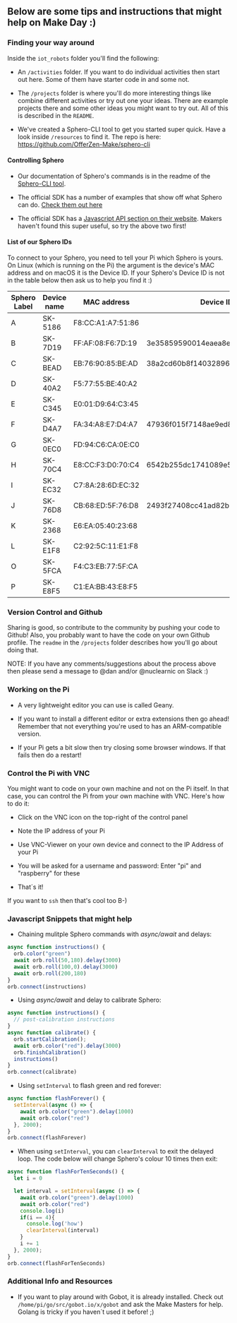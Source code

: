 ## Below are some tips and instructions that might help on Make Day :)

### Finding your way around

Inside the `iot_robots` folder you'll find the following:

* An `/activities` folder. If you want to do individual activities then start out here. Some of them have starter code in and some not.

* The `/projects` folder is where you'll do more interesting things like combine different activities or try out one your ideas. There are example projects there and some other ideas you might want to try out. All of this is described in the `README`.

* We've created a Sphero-CLI tool to get you started super quick. Have a look inside `/resources` to find it. The repo is here:
https://github.com/OfferZen-Make/sphero-cli

#### Controlling Sphero

* Our documentation of Sphero's commands is in the readme of the [Sphero-CLI tool](https://github.com/OfferZen-Make/sphero-cli).

* The official SDK has a number of examples that show off what Sphero can do. [Check them out here](https://github.com/orbotix/sphero.js/tree/master/examples)

* The official SDK has a [Javascript API section on their website](https://sdk.sphero.com/community-apis/javascript-sdk/). Makers haven't found this super useful, so try the above two first!

#### List of our Sphero IDs

To connect to your Sphero, you need to tell your Pi which Sphero is yours. On Linux (which is running on the Pi) the argument is the device's MAC address and on macOS it is the Device ID. If your Sphero's Device ID is not in the table below then ask us to help you find it :)


| Sphero Label | Device name	  | MAC address       | Device ID                        |
| -------------| -------------- | ----------------- | -------------------------------- |
| A            | SK-5186        | F8:CC:A1:A7:51:86	| |
| B            | SK-7D19        | FF:AF:08:F6:7D:19	| 3e35859590014eaea8ed68eb3d5874f2 |
| C            | SK-BEAD        | EB:76:90:85:BE:AD	| 38a2cd60b8f14032896de2c9739d5ffe |
| D            | SK-40A2        | F5:77:55:BE:40:A2	| |
| E            | SK-C345        | E0:01:D9:64:C3:45	| |
| F            | SK-D4A7        | FA:34:A8:E7:D4:A7	| 47936f015f7148ae9ed81ef2a08f91b4 |
| G            | SK-0EC0        | FD:94:C6:CA:0E:C0	| |
| H            | SK-70C4        | E8:CC:F3:D0:70:C4	| 6542b255dc1741089e5fa58752f67fea |
| I            | SK-EC32        | C7:8A:28:6D:EC:32	| |
| J            | SK-76D8        | CB:68:ED:5F:76:D8	| 2493f27408cc41ad82b6abb323555f5b |
| K            | SK-2368        | E6:EA:05:40:23:68	| |
| L            | SK-E1F8        | C2:92:5C:11:E1:F8	| |
| O            | SK-5FCA        | F4:C3:EB:77:5F:CA	| |
| P            | SK-E8F5        | C1:EA:BB:43:E8:F5 | |

<!-- | M            | SK-E1F8        | C2:92:5C:11:E1:F8	| 5cb4cdd41c1b4b0b8b5b0c185458b31b | -->

### Version Control and Github

Sharing is good, so contribute to the community by pushing your code to Github! Also, you probably want to have the code on your own Github profile. The `readme` in the `/projects` folder describes how you'll go about doing that.

NOTE: If you have any comments/suggestions about the process above then please send a message to @dan and/or @nuclearnic on Slack :)

### Working on the Pi

* A very lightweight editor you can use is called Geany.

* If you want to install a different editor or extra extensions then go ahead! Remember that not everything you're used to has an ARM-compatible version.

* If your Pi gets a bit slow then try closing some browser windows. If that fails then do a restart!


### Control the Pi with VNC

You might want to code on your own machine and not on the Pi itself. In that case, you can control the Pi from your own machine with VNC. Here's how to do it:

* Click on the VNC icon on the top-right of the control panel

* Note the IP address of your Pi

* Use VNC-Viewer on your own device and connect to the IP Address of your Pi

* You will be asked for a username and password: Enter "pi" and "raspberry" for these

* That´s it!

If you want to `ssh` then that's cool too B-)


### Javascript Snippets that might help

* Chaining mulitple Sphero commands with <i>async/await</i> and delays:

```javascript
async function instructions() {
  orb.color("green")
  await orb.roll(50,180).delay(3000)
  await orb.roll(100,0).delay(3000)
  await orb.roll(200,180)
}
orb.connect(instructions)
```

* Using <i>async/await</i> and delay to calibrate Sphero:

```javascript
async function instructions() {
  // post-calibration instructions
}
async function calibrate() {
  orb.startCalibration();
  await orb.color("red").delay(3000)
  orb.finishCalibration()
  instructions()
}
orb.connect(calibrate)
```

* Using `setInterval` to flash green and red forever:

```javascript
async function flashForever() {
  setInterval(async () => {
    await orb.color("green").delay(1000)
    await orb.color("red")
  }, 2000);
}
orb.connect(flashForever)
```

* When using `setInterval`, you can `clearInterval` to exit the delayed loop. The code below will change Sphero's colour 10 times then exit:

```javascript
async function flashForTenSeconds() {
  let i = 0

  let interval = setInterval(async () => {
    await orb.color("green").delay(1000)
    await orb.color("red")
    console.log(i)
    if(i == 4){
      console.log('how')
      clearInterval(interval)
    }
    i += 1
  }, 2000);
}
orb.connect(flashForTenSeconds)
```

### Additional Info and Resources

* If you want to play around with Gobot, it is already installed. Check out `/home/pi/go/src/gobot.io/x/gobot` and ask the Make Masters for help. Golang is tricky if you haven´t used it before! ;)

